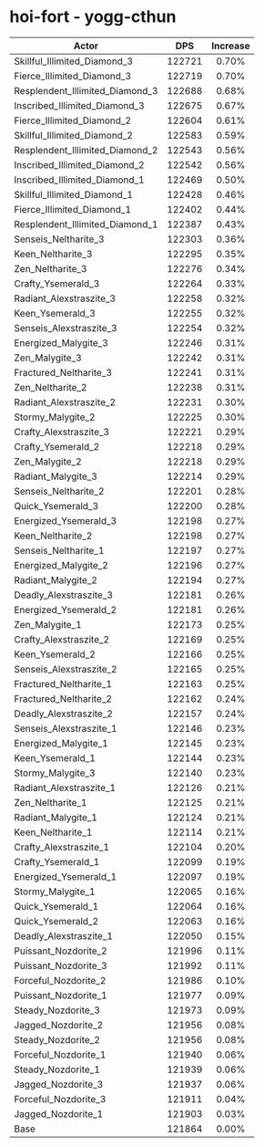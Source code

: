# hoi-fort - yogg-cthun
| Actor | DPS | Increase |
|---|:---:|:---:|
|Skillful_Illimited_Diamond_3|122721|0.70%|
|Fierce_Illimited_Diamond_3|122719|0.70%|
|Resplendent_Illimited_Diamond_3|122688|0.68%|
|Inscribed_Illimited_Diamond_3|122675|0.67%|
|Fierce_Illimited_Diamond_2|122604|0.61%|
|Skillful_Illimited_Diamond_2|122583|0.59%|
|Resplendent_Illimited_Diamond_2|122543|0.56%|
|Inscribed_Illimited_Diamond_2|122542|0.56%|
|Inscribed_Illimited_Diamond_1|122469|0.50%|
|Skillful_Illimited_Diamond_1|122428|0.46%|
|Fierce_Illimited_Diamond_1|122402|0.44%|
|Resplendent_Illimited_Diamond_1|122387|0.43%|
|Senseis_Neltharite_3|122303|0.36%|
|Keen_Neltharite_3|122295|0.35%|
|Zen_Neltharite_3|122276|0.34%|
|Crafty_Ysemerald_3|122264|0.33%|
|Radiant_Alexstraszite_3|122258|0.32%|
|Keen_Ysemerald_3|122255|0.32%|
|Senseis_Alexstraszite_3|122254|0.32%|
|Energized_Malygite_3|122246|0.31%|
|Zen_Malygite_3|122242|0.31%|
|Fractured_Neltharite_3|122241|0.31%|
|Zen_Neltharite_2|122238|0.31%|
|Radiant_Alexstraszite_2|122231|0.30%|
|Stormy_Malygite_2|122225|0.30%|
|Crafty_Alexstraszite_3|122221|0.29%|
|Crafty_Ysemerald_2|122218|0.29%|
|Zen_Malygite_2|122218|0.29%|
|Radiant_Malygite_3|122214|0.29%|
|Senseis_Neltharite_2|122201|0.28%|
|Quick_Ysemerald_3|122200|0.28%|
|Energized_Ysemerald_3|122198|0.27%|
|Keen_Neltharite_2|122198|0.27%|
|Senseis_Neltharite_1|122197|0.27%|
|Energized_Malygite_2|122196|0.27%|
|Radiant_Malygite_2|122194|0.27%|
|Deadly_Alexstraszite_3|122181|0.26%|
|Energized_Ysemerald_2|122181|0.26%|
|Zen_Malygite_1|122173|0.25%|
|Crafty_Alexstraszite_2|122169|0.25%|
|Keen_Ysemerald_2|122166|0.25%|
|Senseis_Alexstraszite_2|122165|0.25%|
|Fractured_Neltharite_1|122163|0.25%|
|Fractured_Neltharite_2|122162|0.24%|
|Deadly_Alexstraszite_2|122157|0.24%|
|Senseis_Alexstraszite_1|122146|0.23%|
|Energized_Malygite_1|122145|0.23%|
|Keen_Ysemerald_1|122144|0.23%|
|Stormy_Malygite_3|122140|0.23%|
|Radiant_Alexstraszite_1|122126|0.21%|
|Zen_Neltharite_1|122125|0.21%|
|Radiant_Malygite_1|122124|0.21%|
|Keen_Neltharite_1|122114|0.21%|
|Crafty_Alexstraszite_1|122104|0.20%|
|Crafty_Ysemerald_1|122099|0.19%|
|Energized_Ysemerald_1|122097|0.19%|
|Stormy_Malygite_1|122065|0.16%|
|Quick_Ysemerald_1|122064|0.16%|
|Quick_Ysemerald_2|122063|0.16%|
|Deadly_Alexstraszite_1|122050|0.15%|
|Puissant_Nozdorite_2|121996|0.11%|
|Puissant_Nozdorite_3|121992|0.11%|
|Forceful_Nozdorite_2|121986|0.10%|
|Puissant_Nozdorite_1|121977|0.09%|
|Steady_Nozdorite_3|121973|0.09%|
|Jagged_Nozdorite_2|121956|0.08%|
|Steady_Nozdorite_2|121956|0.08%|
|Forceful_Nozdorite_1|121940|0.06%|
|Steady_Nozdorite_1|121939|0.06%|
|Jagged_Nozdorite_3|121937|0.06%|
|Forceful_Nozdorite_3|121911|0.04%|
|Jagged_Nozdorite_1|121903|0.03%|
|Base|121864|0.00%|
